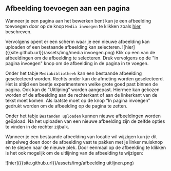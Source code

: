 ## Afbeelding toevoegen aan een pagina
Wanneer je een pagina aan het bewerken bent kun je een afbeelding toevoegen door op de knop `Media invoegen` te klikken zoals [hier]({{site.github.url}}/pagina-wijzigen) beschreven.

Vervolgens opent er een scherm waar je een nieuwe afbeelding kan uploaden of een bestaande afbeelding kan selecteren.
![hier]({{site.github.url}}/assets/img/media invoegen.png)
Klik op een van de afbeeldingen om de afbeelding te selecteren. Druk vervolgens op de "In pagina invoegen" knop om de afbeelding in de pagina in te voegen.

Onder het tabje `Mediabibliotheek` kan een bestaande afbeelding geselecteerd worden. Rechts onder kan de afmeting worden geselecteerd. Het is altijd een beetje experimenteren welke grote goed past binnen de pagina. Ook kan de “Uitlijning” worden aangepast. Hiermee kan gekozen worden of de afbeelding aan de rechterkant of aan de linkerkant van de tekst moet komen. Als laatste moet op de knop “In pagina invoegen” gedrukt worden om de afbeelding op de pagina te zetten.

Onder het tabje `Bestanden uploaden` kunnen nieuwe afbeeldingen worden geüpload. Na het uploaden van een nieuwe afbeelding zijn de zelfde opties te vinden in de rechter zijbalk.

Wanneer je een bestaande afbeelding van locatie wil wijzigen kun je dit simpelweg doen door de afbeelding vast te pakken met je linker muisknop en te slepen naar de nieuwe plek. Door eenmaal op de afbeelding te klikken is het ook mogelijk om de uitlijning van de afbeelding te wijzigen:

![hier]({{site.github.url}}/assets/img/afbeelding uitlijnen.png)
